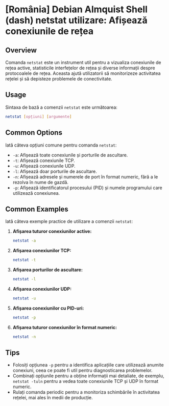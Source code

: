 # [România] Debian Almquist Shell (dash) netstat utilizare: Afișează conexiunile de rețea

## Overview
Comanda `netstat` este un instrument util pentru a vizualiza conexiunile de rețea active, statisticile interfețelor de rețea și diverse informații despre protocoalele de rețea. Aceasta ajută utilizatorii să monitorizeze activitatea rețelei și să depisteze problemele de conectivitate.

## Usage
Sintaxa de bază a comenzii `netstat` este următoarea:

```bash
netstat [opțiuni] [argumente]
```

## Common Options
Iată câteva opțiuni comune pentru comanda `netstat`:

- `-a`: Afișează toate conexiunile și porturile de ascultare.
- `-t`: Afișează conexiunile TCP.
- `-u`: Afișează conexiunile UDP.
- `-l`: Afișează doar porturile de ascultare.
- `-n`: Afișează adresele și numerele de port în format numeric, fără a le rezolva în nume de gazdă.
- `-p`: Afișează identificatorul procesului (PID) și numele programului care utilizează conexiunea.

## Common Examples
Iată câteva exemple practice de utilizare a comenzii `netstat`:

1. **Afișarea tuturor conexiunilor active:**
   ```bash
   netstat -a
   ```

2. **Afișarea conexiunilor TCP:**
   ```bash
   netstat -t
   ```

3. **Afișarea porturilor de ascultare:**
   ```bash
   netstat -l
   ```

4. **Afișarea conexiunilor UDP:**
   ```bash
   netstat -u
   ```

5. **Afișarea conexiunilor cu PID-uri:**
   ```bash
   netstat -p
   ```

6. **Afișarea tuturor conexiunilor în format numeric:**
   ```bash
   netstat -n
   ```

## Tips
- Folosiți opțiunea `-p` pentru a identifica aplicațiile care utilizează anumite conexiuni, ceea ce poate fi util pentru diagnosticarea problemelor.
- Combinați opțiunile pentru a obține informații mai detaliate, de exemplu, `netstat -tuln` pentru a vedea toate conexiunile TCP și UDP în format numeric.
- Rulați comanda periodic pentru a monitoriza schimbările în activitatea rețelei, mai ales în medii de producție.
